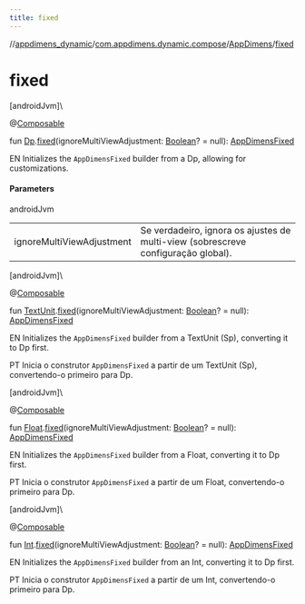 ```yaml
---
title: fixed
---
```

//[appdimens_dynamic](../../../index.html)/[com.appdimens.dynamic.compose](../index.html)/[AppDimens](index.html)/[fixed](fixed.html)



# fixed



[androidJvm]\




@[Composable](https://developer.android.com/reference/kotlin/androidx/compose/runtime/Composable.html)



fun [Dp](https://developer.android.com/reference/kotlin/androidx/compose/ui/unit/Dp.html).[fixed](fixed.html)(ignoreMultiViewAdjustment: [Boolean](https://kotlinlang.org/api/core/kotlin-stdlib/kotlin/-boolean/index.html)? = null): [AppDimensFixed](../-app-dimens-fixed/index.html)



EN Initializes the `AppDimensFixed` builder from a Dp, allowing for customizations.



#### Parameters


androidJvm

| | |
|---|---|
| ignoreMultiViewAdjustment | Se verdadeiro, ignora os ajustes de multi-view (sobrescreve configuração global). |





[androidJvm]\




@[Composable](https://developer.android.com/reference/kotlin/androidx/compose/runtime/Composable.html)



fun [TextUnit](https://developer.android.com/reference/kotlin/androidx/compose/ui/unit/TextUnit.html).[fixed](fixed.html)(ignoreMultiViewAdjustment: [Boolean](https://kotlinlang.org/api/core/kotlin-stdlib/kotlin/-boolean/index.html)? = null): [AppDimensFixed](../-app-dimens-fixed/index.html)



EN Initializes the `AppDimensFixed` builder from a TextUnit (Sp), converting it to Dp first.



PT Inicia o construtor `AppDimensFixed` a partir de um TextUnit (Sp), convertendo-o primeiro para Dp.





[androidJvm]\




@[Composable](https://developer.android.com/reference/kotlin/androidx/compose/runtime/Composable.html)



fun [Float](https://kotlinlang.org/api/core/kotlin-stdlib/kotlin/-float/index.html).[fixed](fixed.html)(ignoreMultiViewAdjustment: [Boolean](https://kotlinlang.org/api/core/kotlin-stdlib/kotlin/-boolean/index.html)? = null): [AppDimensFixed](../-app-dimens-fixed/index.html)



EN Initializes the `AppDimensFixed` builder from a Float, converting it to Dp first.



PT Inicia o construtor `AppDimensFixed` a partir de um Float, convertendo-o primeiro para Dp.





[androidJvm]\




@[Composable](https://developer.android.com/reference/kotlin/androidx/compose/runtime/Composable.html)



fun [Int](https://kotlinlang.org/api/core/kotlin-stdlib/kotlin/-int/index.html).[fixed](fixed.html)(ignoreMultiViewAdjustment: [Boolean](https://kotlinlang.org/api/core/kotlin-stdlib/kotlin/-boolean/index.html)? = null): [AppDimensFixed](../-app-dimens-fixed/index.html)



EN Initializes the `AppDimensFixed` builder from an Int, converting it to Dp first.



PT Inicia o construtor `AppDimensFixed` a partir de um Int, convertendo-o primeiro para Dp.



